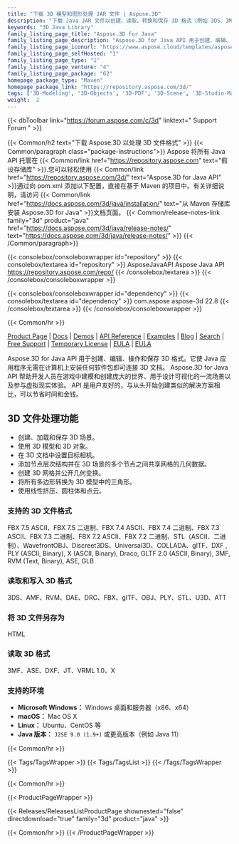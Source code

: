 ```yaml
---
title: "下载 3D 模型和图形处理 JAR 文件 | Aspose.3D"
description: "下载 Java JAR 文件以创建、读取、转换和保存 3D 格式（例如 3DS、3MF、DAE、DFX 等）。支持几何、图形、骨架和变形变形器。"
keywords: "3D Java Library"
family_listing_page_title: "Aspose.3D for Java"
family_listing_page_description: "Aspose.3D for Java API 用于创建、编辑、操作和保存 3D 格式。它使 Java 应用程序无需在计算机上安装任何软件包即可连接 3D 文档。 Aspose.3D for Java API 帮助开发人员在游戏中建模和创建庞大的世界、用于设计可视化的一流场景以及参与虚拟现实体验。 API 是用户友好的，与从头开始创建类似的解决方案相比，可以节省时间和金钱。"
family_listing_page_iconurl: "https://www.aspose.cloud/templates/aspose/App_Themes/V3/images/3d/272x272/aspose_3d-for-java.png"
family_listing_page_selfHosted: "1"
family_listing_page_type: "1"
family_listing_page_venture: "4"
family_listing_page_package: "62"
homepage_package_type: "Maven"
homepage_package_link: "https://repository.aspose.com/3d/"
tags: ['3D-Modeling', '3D-Objects', '3D-PDF', '3D-Scene', '3D-Studio-Max', '3D-Viewports', '3DS', '3D-to-GLTF2.0', '3D-to-HTML', '3D-to-PDF', '3MF', 'AMF', 'Animation', 'ASE', 'Aspose.3D', 'Aspose.Total', 'AutoCAD', 'Autodesk', 'Collada', 'Conholdate', 'Conholdate.Total', 'Cylinder', 'DAE', 'Darco', 'DirectX', 'DRC', 'DXF', 'FBX', 'Geometry', 'gITF', 'HTML', 'JT', 'Linear-Extrusion', 'Mesh', 'Morph', 'NURBS', 'OBJ', 'PDF', 'PLY', 'PointCloud', 'Polygons', 'Redenring', 'RVM', 'Skeleton', 'STL', 'U3D', 'VRML', 'Wavefront', 'X']
weight:  2
---
```


{{< dbToolbar link="https://forum.aspose.com/c/3d" linktext=" Support Forum " >}}

{{< Common/h2 text="下载 Aspose.3D 以处理 3D 文件格式"  >}}
{{< Common/paragraph class="package-instructions">}}
Aspose 将所有 Java API 托管在
{{< Common/link href="https://repository.aspose.com" text="假设存储库"  >}}.您可以轻松使用
{{< Common/link href="https://repository.aspose.com/3d/" text="Aspose.3D for Java API"  >}}通过向 pom.xml 添加以下配置，直接在基于 Maven 的项目中。有关详细说明，请访问
{{< Common/link href="https://docs.aspose.com/3d/java/installation/" text="从 Maven 存储库安装 Aspose.3D for Java"  >}}文档页面。
{{< Common/release-notes-link family="3d" product="java" href="https://docs.aspose.com/3d/java/release-notes/" text="https://docs.aspose.com/3d/java/release-notes/"  >}}
{{< /Common/paragraph>}}

{{< consolebox/consoleboxwrapper id="repository" >}}
   {{< consolebox/textarea id="repository" >}}
      <repository>
      <id>AsposeJavaAPI</id>
      <name>Aspose Java API</name>
      <url>https://repository.aspose.com/repo/</url>
      </repository>
   {{< /consolebox/textarea >}}
{{< /consolebox/consoleboxwrapper >}}

{{< consolebox/consoleboxwrapper id="dependency" >}}
   {{< consolebox/textarea id="dependency" >}}
      <dependency>
      <groupId>com.aspose</groupId>
      <artifactId>aspose-3d</artifactId>
      <version>22.8</version>
      </dependency>
   {{< /consolebox/textarea >}}
{{< /consolebox/consoleboxwrapper >}}

{{< Common/hr >}}


[Product Page](https://products.aspose.com/3d/java) | [Docs](https://docs.aspose.com/3d/java/) | [Demos](https://products.aspose.app/3d/family) | [API Reference](https://apireference.aspose.com/3d/java) | [Examples](https://github.com/aspose-3d/Aspose.3D-for-Java) | [Blog](https://blog.aspose.com/category/3d/) | [Search](https://search.aspose.com/) | [Free Support](https://forum.aspose.com/c/3d) | [Temporary License](https://purchase.aspose.com/temporary-license) | [EULA](https://about.aspose.com/legal/eula/) | [EULA](https://about.aspose.com/legal/eula/)

Aspose.3D for Java API 用于创建、编辑、操作和保存 3D 格式。它使 Java 应用程序无需在计算机上安装任何软件包即可连接 3D 文档。 Aspose.3D for Java API 帮助开发人员在游戏中建模和创建庞大的世界、用于设计可视化的一流场景以及参与虚拟现实体验。 API 是用户友好的，与从头开始创建类似的解决方案相比，可以节省时间和金钱。

## 3D 文件处理功能

- 创建、加载和保存 3D 场景。
- 使用 3D 模型和 3D 对象。
- 在 3D 文档中设置目标相机。
- 添加节点层次结构并在 3D 场景的多个节点之间共享网格的几何数据。
- 创建 3D 网格并公开几何变换。
- 将所有多边形转换为 3D 模型中的三角形。
- 使用线性挤压、圆柱体和点云。

### 支持的 3D 文件格式

FBX 7.5 ASCII、FBX 7.5 二进制、FBX 7.4 ASCII、FBX 7.4 二进制、FBX 7.3 ASCII、FBX 7.3 二进制、FBX 7.2 ASCII、FBX 7.2 二进制、STL（ASCII、二进制）、WavefrontOBJ、Discreet3DS、Universal3D、COLLADA、glTF、DXF , PLY (ASCII, Binary), X (ASCII, Binary), Draco, GLTF 2.0 (ASCII, Binary), 3MF, RVM (Text, Binary), ASE, GLB

### 读取和写入 3D 格式

3DS、AMF、RVM、DAE、DRC、FBX、gITF、OBJ、PLY、STL、U3D、ATT

### 将 3D 文件另存为

HTML

### 读取 3D 格式

3MF、ASE、DXF、JT、VRML 1.0、X

### 支持的环境

- **Microsoft Windows：** Windows 桌面和服务器（x86、x64）
- **macOS：** Mac OS X
- **Linux：** Ubuntu、CentOS 等
- **Java 版本：** `J2SE 9.0 (1.9+)` 或更高版本（例如 Java 11）

{{< Common/hr >}}

{{< Tags/TagsWrapper >}}
 {{< Tags/TagsList >}}
{{< /Tags/TagsWrapper >}}

{{< Common/hr >}}

{{< ProductPageWrapper >}}
<!-- ReleasesListProductPage-->
   {{< Releases/ReleasesListProductPage shownested="false"  directdownload="true" family="3d" product="java" >}}
<!-- /ReleasesListProductPage-->
{{< Common/hr >}}
{{< /ProductPageWrapper >}}

